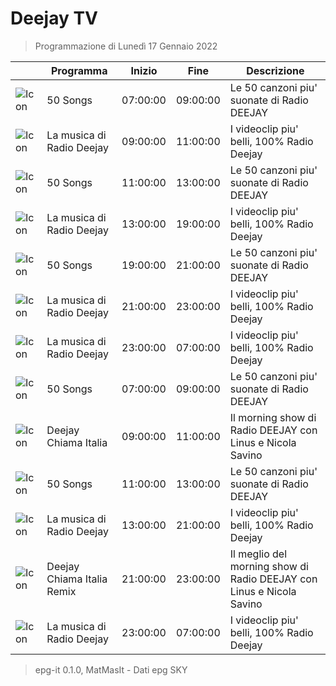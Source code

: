 # Deejay TV
> Programmazione di Lunedì 17 Gennaio 2022

||Programma|Inizio|Fine|Descrizione|
|---|---|---|---|---|
|![Icon]()|50 Songs|07:00:00|09:00:00|Le 50 canzoni piu&#039; suonate di Radio DEEJAY
|![Icon]()|La musica di Radio Deejay|09:00:00|11:00:00|I videoclip piu&#039; belli, 100% Radio Deejay
|![Icon]()|50 Songs|11:00:00|13:00:00|Le 50 canzoni piu&#039; suonate di Radio DEEJAY
|![Icon]()|La musica di Radio Deejay|13:00:00|19:00:00|I videoclip piu&#039; belli, 100% Radio Deejay
|![Icon]()|50 Songs|19:00:00|21:00:00|Le 50 canzoni piu&#039; suonate di Radio DEEJAY
|![Icon]()|La musica di Radio Deejay|21:00:00|23:00:00|I videoclip piu&#039; belli, 100% Radio Deejay
|![Icon]()|La musica di Radio Deejay|23:00:00|07:00:00|I videoclip piu&#039; belli, 100% Radio Deejay
|![Icon]()|50 Songs|07:00:00|09:00:00|Le 50 canzoni piu&#039; suonate di Radio DEEJAY
|![Icon]()|Deejay Chiama Italia|09:00:00|11:00:00|Il morning show di Radio DEEJAY con Linus e Nicola Savino
|![Icon]()|50 Songs|11:00:00|13:00:00|Le 50 canzoni piu&#039; suonate di Radio DEEJAY
|![Icon]()|La musica di Radio Deejay|13:00:00|21:00:00|I videoclip piu&#039; belli, 100% Radio Deejay
|![Icon]()|Deejay Chiama Italia Remix|21:00:00|23:00:00|Il meglio del morning show di Radio DEEJAY con Linus e Nicola Savino
|![Icon]()|La musica di Radio Deejay|23:00:00|07:00:00|I videoclip piu&#039; belli, 100% Radio Deejay



 > epg-it 0.1.0, MatMasIt - Dati epg SKY